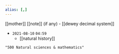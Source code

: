 ```yaml
---
alias: [,]
---
```

[[mother]] [[note]] (if any) - [[dewey decimal system]]

- `2021-08-10`  `04:59`
	- [[natural history]]

```query
"500 Natural sciences & mathematics"
```
